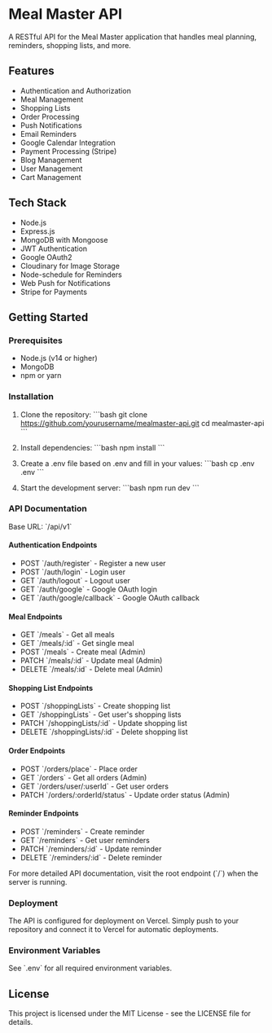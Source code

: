 # Meal Master API

A RESTful API for the Meal Master application that handles meal planning, reminders, shopping lists, and more.

## Features

- Authentication and Authorization
- Meal Management
- Shopping Lists
- Order Processing
- Push Notifications
- Email Reminders
- Google Calendar Integration
- Payment Processing (Stripe)
- Blog Management
- User Management
- Cart Management

## Tech Stack

- Node.js
- Express.js
- MongoDB with Mongoose
- JWT Authentication
- Google OAuth2
- Cloudinary for Image Storage
- Node-schedule for Reminders
- Web Push for Notifications
- Stripe for Payments

## Getting Started

### Prerequisites

- Node.js (v14 or higher)
- MongoDB
- npm or yarn

### Installation

1. Clone the repository:
   \`\`\`bash
   git clone https://github.com/yourusername/mealmaster-api.git
   cd mealmaster-api
   \`\`\`

2. Install dependencies:
   \`\`\`bash
   npm install
   \`\`\`

3. Create a .env file based on .env and fill in your values:
   \`\`\`bash
   cp .env .env
   \`\`\`

4. Start the development server:
   \`\`\`bash
   npm run dev
   \`\`\`

### API Documentation

Base URL: \`/api/v1\`

#### Authentication Endpoints

- POST \`/auth/register\` - Register a new user
- POST \`/auth/login\` - Login user
- GET \`/auth/logout\` - Logout user
- GET \`/auth/google\` - Google OAuth login
- GET \`/auth/google/callback\` - Google OAuth callback

#### Meal Endpoints

- GET \`/meals\` - Get all meals
- GET \`/meals/:id\` - Get single meal
- POST \`/meals\` - Create meal (Admin)
- PATCH \`/meals/:id\` - Update meal (Admin)
- DELETE \`/meals/:id\` - Delete meal (Admin)

#### Shopping List Endpoints

- POST \`/shoppingLists\` - Create shopping list
- GET \`/shoppingLists\` - Get user's shopping lists
- PATCH \`/shoppingLists/:id\` - Update shopping list
- DELETE \`/shoppingLists/:id\` - Delete shopping list

#### Order Endpoints

- POST \`/orders/place\` - Place order
- GET \`/orders\` - Get all orders (Admin)
- GET \`/orders/user/:userId\` - Get user orders
- PATCH \`/orders/:orderId/status\` - Update order status (Admin)

#### Reminder Endpoints

- POST \`/reminders\` - Create reminder
- GET \`/reminders\` - Get user reminders
- PATCH \`/reminders/:id\` - Update reminder
- DELETE \`/reminders/:id\` - Delete reminder

For more detailed API documentation, visit the root endpoint (\`/\`) when the server is running.

### Deployment

The API is configured for deployment on Vercel. Simply push to your repository and connect it to Vercel for automatic deployments.

### Environment Variables

See \`.env\` for all required environment variables.

## License

This project is licensed under the MIT License - see the LICENSE file for details.
